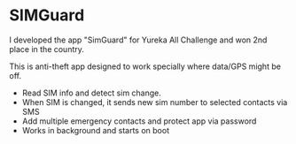 # SIMGuard

I developed the app "SimGuard" for Yureka All Challenge and won 2nd place in the country.

This is anti-theft app designed to work specially where data/GPS might be off.

 - Read SIM info and detect sim change.
 - When SIM is changed, it sends new sim number to selected contacts via SMS
 - Add multiple emergency contacts and protect app via password
 - Works in background and starts on boot
